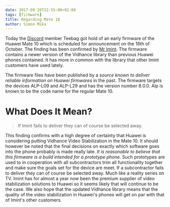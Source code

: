```yaml
---
date: 2017-09-26T22:55:00+02:00
tags: [firmware]
title: Regarding Mate 10
author: Simon Mika
---
```


Today the [Discord](https://discord.gg/3HAFFsV) member Teebag got hold of an early firmware of the Huawei Mate 10 which is scheduled for announcement on the 16th of October. The finding has been confirmed by [Mr Imint](/author/mr-imint). The firmware contains a newer version of the Vidhance library than previous Huawei phones contained. It has more in common with the library that other Imint customers have used lately.

The firmware files have been published by a _source known to deliver reliable information on Huawei firmwares_ in the past. The firmware targets the devices ALP-L09 and ALP-L29 and has the version number 8.0.0. Alp is known to be the code name for the regular Mate 10.

# What Does It Mean?

> If Imint fails to deliver they can of course be selected away.

This finding confirms with a high degree of certainty that Huawei is considering putting Vidhance Video Stabilization in the Mate 10. It should however be noted that the final decisions on exactly which software goes into the phone probably is made really late. _It is reasonable to believe that this firmware is a build intended for a prototype phone._ Such prototypes are used to in cooperation with all subcontractors trim all functionality together and make sure the goals set for the device are meet. If a subcontractor fails to deliver they can of course be selected away. Much like a reality series on TV. Imint has for almost a year now been the premium supplier of video stabilization solutions to Huawei so it seems likely that will continue to be the case. We also hope that the updated Vidhance library means that the quality of the video stabilization in Huawei's phones will get on par with that of Imint's other customers.
